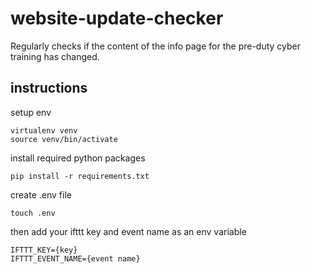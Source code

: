 # website-update-checker

Regularly checks if the content of the info page for the pre-duty cyber training has changed.

## instructions

setup env

    virtualenv venv
    source venv/bin/activate

install required python packages

    pip install -r requirements.txt

create .env file

    touch .env

then add your ifttt key and event name as an env variable

    IFTTT_KEY={key}
    IFTTT_EVENT_NAME={event name}